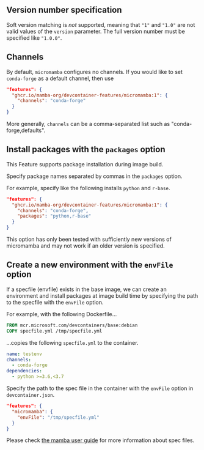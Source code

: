 ## Version number specification

Soft version matching is *not* supported, meaning that `"1"` and `"1.0"` are not
valid values of the `version` parameter. The full version number must be specified
like `"1.0.0"`.

## Channels

By default, `micromamba` configures no channels. If you would like to set `conda-forge`
as a default channel, then use

```json
"features": {
  "ghcr.io/mamba-org/devcontainer-features/micromamba:1": {
    "channels": "conda-forge"
  }
}
```

More generally, `channels` can be a comma-separated list such as "conda-forge,defaults".

## Install packages with the `packages` option

This Feature supports package installation during image build.

Specify package names separated by commas in the `packages` option.

For example, specify like the following installs `python` and `r-base`.

```json
"features": {
  "ghcr.io/mamba-org/devcontainer-features/micromamba:1": {
    "channels": "conda-forge",
    "packages": "python,r-base"
  }
}
```

This option has only been tested with sufficiently new versions of micromamba
and may not work if an older version is specified.

## Create a new environment with the `envFile` option

If a specfile (envfile) exists in the base image,
we can create an environment and install packages at image build time
by specifying the path to the specfile with the `envFile` option.

For example, with the following Dockerfile...

```dockerfile
FROM mcr.microsoft.com/devcontainers/base:debian
COPY specfile.yml /tmp/specfile.yml
```

...copies the following `specfile.yml` to the container.

```yml
name: testenv
channels:
  - conda-forge
dependencies:
  - python >=3.6,<3.7
```

Specify the path to the spec file in the container with the `envFile` option in `devcontainer.json`.

```json
"features": {
  "micromamba": {
    "envFile": "/tmp/specfile.yml"
  }
}
```

Please check [the mamba user guide](https://mamba.readthedocs.io/en/latest/user_guide/micromamba.html#specification-files)
for more information about spec files.
